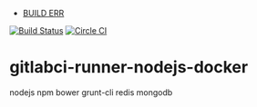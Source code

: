 
- [BUILD ERR](https://registry.hub.docker.com/u/brownman/runner2/builds_history/91918/)

[![Build Status](https://travis-ci.org/brownman/runner2.svg?branch=master)](https://travis-ci.org/brownman/runner2)
[![Circle CI](https://circleci.com/gh/brownman/runner2.svg?style=svg)](https://circleci.com/gh/brownman/runner2)

gitlabci-runner-nodejs-docker
=============================

nodejs npm bower grunt-cli redis mongodb

